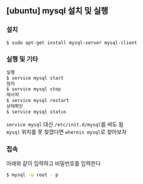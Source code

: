 ## [ubuntu] mysql 설치 및 실행

### 설치
```bash
$ sudo apt-get install mysql-server mysql-client
```

### 실행 및 기타
```bash
실행
$ service mysql start
정지
$ service mysql stop
재시작
$ service mysql restart
상태확인
$ service mysql status
```
`service mysql` 대신 `/etc/init.d/mysql`를 써도 됨  
`mysql` 위치를 못 찾겠다면 `whereis mysql`로 찾아보자

### 접속
아래와 같이 입력하고 비밀번호를 입력한다
```bash
$ mysql -u root - p
```
